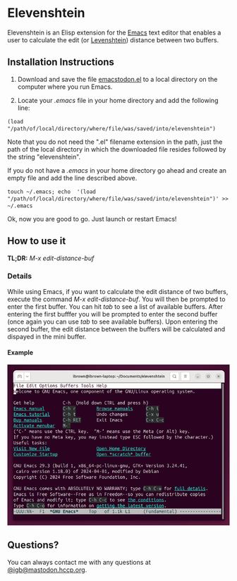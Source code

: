 # Elevenshtein

Elevenshtein is an Elisp extension for the [Emacs](https://www.gnu.org/software/emacs/) text editor that enables a user to calculate the edit (or [Levenshtein](https://en.wikipedia.org/wiki/Levenshtein_distance)) distance between two buffers.

## Installation Instructions

1. Download and save the file [emacstodon.el](https://raw.githubusercontent.com/igb/elevenshtein/master/elevenshtein.el) to a local directory on the computer where you run Emacs.

2. Locate your *.emacs* file in your home directory and add the following line:
```Elisp
(load "/path/of/local/directory/where/file/was/saved/into/elevenshtein")
```
Note that you do not need the ".el" filename extension in the path, just the path of the local directory in which the downloaded file resides followed by the string "elevenshtein".

If you do not have a *.emacs* in your home directory go ahead and create an empty file and add the line described above.

```Shell
touch ~/.emacs; echo  '(load "/path/of/local/directory/where/file/was/saved/into/elevenshtein")' >> ~/.emacs
```
Ok, now you are good to go. Just launch or restart Emacs!

## How to use it

**TL;DR:** *M-x edit-distance-buf*

### Details ###
While using Emacs, if you want to calculate the edit distance of two buffers, execute the command *M-x edit-distance-buf*. You will then be prompted to enter the first buffer. You can hit *tab* to see a list of available buffers. After entering the first bufffer you will be prompted to enter the second buffer (once again you can use *tab* to see available buffers). Upon entering the second buffer, the edit distance between the buffers will be calculated and dispayed in the mini buffer.


#### Example ####
![example chat](https://raw.githubusercontent.com/igb/elevenshtein/refs/heads/main/example.gif)

## Questions? ##

You can always contact me with any questions at [@igb@mastodon.hccp.org](https://mastodon.hccp.org/@igb).
